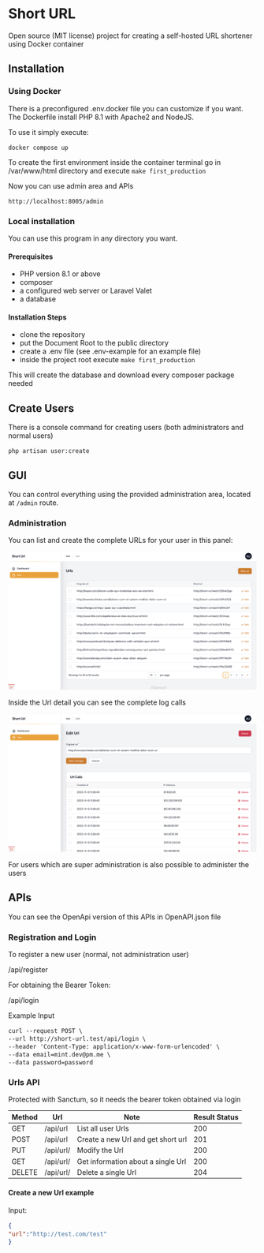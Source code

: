 # Short URL

Open source (MIT license) project for creating a self-hosted URL shortener using Docker container

## Installation

### Using Docker

There is a preconfigured .env.docker file you can customize if you want. The Dockerfile install PHP 8.1 with Apache2 and NodeJS.

To use it simply execute:

```
docker compose up 
```

To create the first environment inside the container terminal go in /var/www/html directory and execute `make first_production`

Now you can use admin area and APIs

```
http://localhost:8005/admin
```

### Local installation

You can use this program in any directory you want.

#### Prerequisites

- PHP version 8.1 or above
- composer
- a configured web server or Laravel Valet
- a database

#### Installation Steps

- clone the repository
- put the Document Root to the public directory
- create a .env file (see .env-example for an example file)
- inside the project root execute `make first_production`

This will create the database and download every composer package needed

## Create Users

There is a console command for creating users (both administrators and normal users)

```
php artisan user:create
```

## GUI

You can control everything using the provided administration area, located at `/admin` route.

### Administration

You can list and create the complete URLs for your user in this panel:

![Url list](readme_img1.png)

Inside the Url detail you can see the complete log calls

![Url list](readme_img2.png)

For users which are super administration is also possible to administer the users

## APIs

You can see the OpenApi version of this APIs in OpenAPI.json file

### Registration and Login

To register a new user (normal, not administration user)

/api/register

For obtaining the Bearer Token:

/api/login

Example Input

```
curl --request POST \
--url http://short-url.test/api/login \
--header 'Content-Type: application/x-www-form-urlencoded' \
--data email=mint.dev@pm.me \
--data password=password
```

### Urls API

Protected with Sanctum, so it needs the bearer token obtained via login

| Method | Url           | Note                               | Result Status |
|--------|---------------|------------------------------------|---------------|
| GET    | /api/url      | List all user Urls                 | 200           |
| POST   | /api/url      | Create a new Url and get short url | 201           |
| PUT    | /api/url/<ID> | Modify the Url                     | 200           |
| GET    | /api/url/<ID> | Get information about a single Url | 200           |
| DELETE | /api/url/<ID> | Delete a single Url                | 204           |

#### Create a new Url example

Input:

```json
{
"url":"http://test.com/test"
}
```
